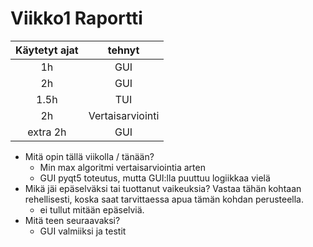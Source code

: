 # Viikko1 Raportti
| Käytetyt ajat | tehnyt |
| :----------:    | :-----------:   |
| 1h | GUI |
| 2h | GUI |
| 1.5h | TUI |
| 2h | Vertaisarviointi |
| extra 2h | GUI |



* Mitä opin tällä viikolla / tänään?
    * Min max algoritmi vertaisarviointia arten
    * GUI pyqt5 toteutus, mutta GUI:lla puuttuu logiikkaa vielä
* Mikä jäi epäselväksi tai tuottanut vaikeuksia? Vastaa tähän kohtaan rehellisesti, koska saat tarvittaessa apua tämän kohdan perusteella.
    * ei tullut mitään epäselviä.
* Mitä teen seuraavaksi?
    * GUI valmiiksi ja testit